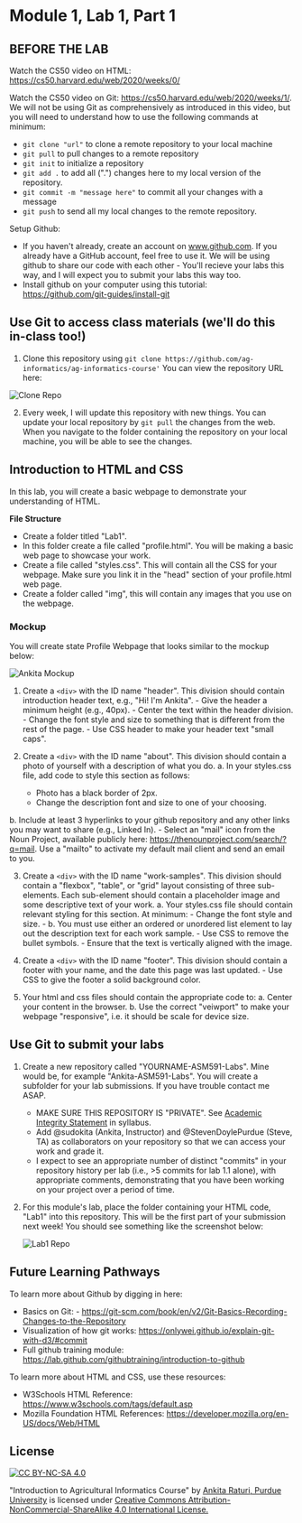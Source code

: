 # Module 1, Lab 1, Part 1

## BEFORE THE LAB

Watch the CS50 video on HTML: https://cs50.harvard.edu/web/2020/weeks/0/

Watch the CS50 video on Git: https://cs50.harvard.edu/web/2020/weeks/1/. We will not be using Git as comprehensively as introduced in this video, but you will need to understand how to use the following commands at minimum:
- `git clone "url"` to clone a remote repository to your local machine
- `git pull` to pull changes to a remote repository
- `git init` to initialize a repository
- `git add .` to add all (".") changes here to my local version of the repository.
- `git commit -m "message here"` to commit all your changes with a message
- `git push` to send all my local changes to the remote repository.

Setup Github:
- If you haven't already, create an account on www.github.com. If you already have a GitHub account, feel free to use it. We will be using github to share our code with each other - You'll recieve your labs this way, and I will expect you to submit your labs this way too.
- Install github on your computer using this tutorial: https://github.com/git-guides/install-git

## Use Git to access class materials (we'll do this in-class too!)

1. Clone this repository using `git clone https://github.com/ag-informatics/ag-informatics-course'` You can view the repository URL here: 
	
![Clone Repo](img/git1.png)

2. Every week, I will update this repository with new things. You can update your local repository by `git pull` the changes from the web. When you navigate to the folder containing the repository on your local machine, you will be able to see the changes.

## Introduction to HTML and CSS

In this lab, you will create a basic webpage to demonstrate your understanding of HTML. 

**File Structure** 
- Create a folder titled "Lab1". 
- In this folder create a file called "profile.html". You will be making a basic web page to showcase your work.
- Create a file called "styles.css". This will contain all the CSS for your webpage. Make sure you link it in the "head" section of your profile.html web page.
- Create a folder called "img", this will contain any images that you use on the webpage.

### Mockup
You will create state Profile Webpage that looks similar to the mockup below:

![Ankita Mockup](img/mockup.jpg)

1. Create a `<div>` with the ID name "header". This division should contain introduction header text, e.g., "Hi! I'm Ankita". 
		- Give the header a minimum height (e.g., 40px).
		- Center the text within the header division.
		- Change the font style and size to something that is different from the rest of the page. 
		- Use CSS header to make your header text "small caps".

2. Create a `<div>` with the ID name "about".  This division should contain a photo of yourself with a description of what you do.
  a. In your styles.css file, add code to style this section as follows:
     - Photo has a black border of 2px. 
     - Change the description font and size to one of your choosing.
     
  b. Include at least 3 hyperlinks to your github repository and any other links you may want to share (e.g., Linked In). 
  	- Select an "mail" icon from the Noun Project, available publicly here: <a href="https://thenounproject.com/search/?q=mail">https://thenounproject.com/search/?q=mail</a>. Use a "mailto" to activate my default mail client and send an email to you. 

3. Create a `<div>` with the ID name "work-samples". This division should contain a "flexbox", "table", or "grid" layout consisting of three sub-elements. Each sub-element should contain a placeholder image and some descriptive text of your work. 
	a. Your styles.css file should contain relevant styling for this section. At minimum:
		- Change the font style and size.
		- 
	b. You must use either an ordered or unordered list element to lay out the description text for each work sample. 
		- Use CSS to remove the bullet symbols.
		- Ensure that the text is vertically aligned with the image.

4. Create a `<div>` with the ID name "footer". This division should contain a footer with your name, and the date this page was last updated.
		- Use CSS to give the footer a solid background color. 

5. Your html and css files should contain the appropriate code to:
	a. Center your content in the browser.
	b. Use the correct "veiwport" to make your webpage "responsive", i.e. it should be scale for device size.

## Use Git to submit your labs
1. Create a new repository called "YOURNAME-ASM591-Labs". Mine would be, for example "Ankita-ASM591-Labs". You will create a subfolder for your lab submissions. If you have trouble contact me ASAP.
	- MAKE SURE THIS REPOSITORY IS "PRIVATE". See [Academic Integrity Statement](https://github.com/ag-informatics/ag-informatics-course#academic-integrity) in syllabus.
	- Add @sudokita (Ankita, Instructor) and @StevenDoylePurdue
 (Steve, TA) as collaborators on your repository so that we can access your work and grade it.
	- I expect to see an appropriate number of distinct "commits" in your repository history per lab (i.e., >5 commits for lab 1.1 alone), with appropriate comments, demonstrating that you have been working on your project over a period of time.

2. For this module's lab, place the folder containing your HTML code, "Lab1" into this repository. This will be the first part of your submission next week! You should see something like the screenshot below:

	![Lab1 Repo](img/lab1.png)

## Future Learning Pathways 

To learn more about Github by digging in here:
- Basics on Git: - https://git-scm.com/book/en/v2/Git-Basics-Recording-Changes-to-the-Repository
- Visualization of how git works: https://onlywei.github.io/explain-git-with-d3/#commit
- Full github training module: https://lab.github.com/githubtraining/introduction-to-github

To learn more about HTML and CSS, use these resources:
- W3Schools HTML Reference: https://www.w3schools.com/tags/default.asp
- Mozilla Foundation HTML References: https://developer.mozilla.org/en-US/docs/Web/HTML 

## License
[![CC BY-NC-SA 4.0][cc-by-nc-sa-shield]][cc-by-nc-sa]

<!-- This work is licensed under a
[Creative Commons Attribution-NonCommercial-ShareAlike 4.0 International License][cc-by-nc-sa].

[![CC BY-NC-SA 4.0][cc-by-nc-sa-image]][cc-by-nc-sa] -->

[cc-by-nc-sa]: http://creativecommons.org/licenses/by-nc-sa/4.0/
[cc-by-nc-sa-image]: https://licensebuttons.net/l/by-nc-sa/4.0/88x31.png
[cc-by-nc-sa-shield]: https://img.shields.io/badge/License-CC%20BY--NC--SA%204.0-lightgrey.svg

  "Introduction to Agricultural Informatics Course" by [Ankita Raturi, Purdue University](https://github.com/ag-informatics/ag-informatics-course) is licensed under [Creative Commons Attribution-NonCommercial-ShareAlike 4.0 International License.](http://creativecommons.org/licenses/by-nc-sa/4.0/)
